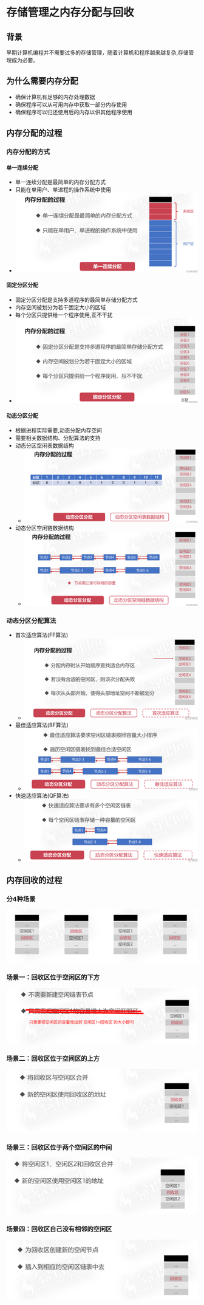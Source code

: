# 存储管理之内存分配与回收

## 背景

早期计算机编程并不需要过多的存储管理，随着计算机和程序越来越复杂,存储管理成为必要。

## 为什么需要内存分配

* 确保计算机有足够的内存处理数据
* 确保程序可以从可用内存中获取一部分内存使用
* 确保程序可以归还使用后的内存以供其他程序使用

## 内存分配的过程

### 内存分配的方式

#### 单一连续分配

* 单一连续分配是最简单的内存分配方式
* 只能在单用户、单进程的操作系统中使用
* ![image-20210115170251067](08存储管理之内存分配与回收.assets/image-20210115170251067.png)

#### 固定分区分配

* 固定分区分配是支持多道程序的最简单存储分配方式
* 内存空间被划分为若干固定大小的区域
* 每个分区只提供给一个程序使用,互不干扰
* ![image-20210115170340392](08存储管理之内存分配与回收.assets/image-20210115170340392.png)

#### 动态分区分配

* 根据进程实际需要,动态分配内存空间
* 需要相关数据结构、分配算法的支持
* 动态分区空闲表数据结构
  * ![image-20210115170556537](08存储管理之内存分配与回收.assets/image-20210115170556537.png)
* 动态分区空闲链数据结构
  * ![image-20210115170614019](08存储管理之内存分配与回收.assets/image-20210115170614019.png)

### 动态分区分配算法

* 首次适应算法(FF算法)
  * ![image-20210115170816098](08存储管理之内存分配与回收.assets/image-20210115170816098.png)
* 最佳适应算法(BF算法)
  * ![image-20210115170900264](08存储管理之内存分配与回收.assets/image-20210115170900264.png)
* 快速适应算法(QF算法)
  * ![image-20210115170918666](08存储管理之内存分配与回收.assets/image-20210115170918666.png)

## 内存回收的过程

### 分4种场景

![image-20210115171009842](08存储管理之内存分配与回收.assets/image-20210115171009842.png)

### 场景一：回收区位于空闲区的下方

![image-20210115172138640](08存储管理之内存分配与回收.assets/image-20210115172138640.png)

### 场景二：回收区位于空间区的上方

![image-20210115171447061](08存储管理之内存分配与回收.assets/image-20210115171447061.png)

### 场景三：回收区位于两个空间区的中间

![image-20210115171549912](08存储管理之内存分配与回收.assets/image-20210115171549912.png)

### 场景四：回收区自己没有相邻的空闲区

![image-20210115172331691](08存储管理之内存分配与回收.assets/image-20210115172331691.png)